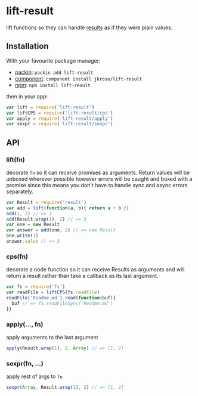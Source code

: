 
# lift-result

  lift functions so they can handle [results](//github.com/jkroso/result) as if they were plain values.

## Installation

With your favourite package manager:

- [packin](//github.com/jkroso/packin): `packin add lift-result`
- [component](//github.com/component/component#installing-packages): `component install jkroso/lift-result`
- [npm](//npmjs.org/doc/cli/npm-install.html): `npm install lift-result`

then in your app:

```js
var lift = require('lift-result')
var liftCPS = require('lift-result/cps')
var apply = require('lift-result/apply')
var sexpr = require('lift-result/sexpr')
```

## API

### lift(fn)

  decorate `fn` so it can receive promises as arguments. Return
  values will be unboxed wherever possible however errors will
  be caught and boxed with a promise since this means you don't
  have to handle sync and async errors separately.

```js
var Result = require('result')
var add = lift(function(a, b){ return a + b })
add(1, 2) // => 3
add(Result.wrap(1), 2) // => 3
var one = new Result
var answer = add(one, 2) // => new Result
one.write(1)
answer.value // => 3
```

### cps(fn)

  decorate a node function so it can receive Results as arguments and will return a result rather than take a callback as its last argument.

```js
var fs = require('fs')
var readFile = liftCPS(fs.readFile)
readFile('Readme.md').read(function(buf){
  buf // => fs.readFileSync('Readme.md')
})
```

### apply(..., fn)

  apply arguments to the last argument

```js
apply(Result.wrap(1), 2, Array) // => [1, 2]
```

### sexpr(fn, ...)

  apply rest of args to `fn`

```js
sexpr(Array, Result.wrap(1), 2) // => [1, 2]
```